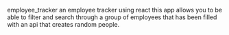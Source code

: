 employee_tracker
an employee tracker using react
this app allows you to be able to filter and search through a group of employees that has been filled with an api that creates random people.
